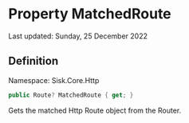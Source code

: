 # Property MatchedRoute
Last updated: Sunday, 25 December 2022

## Definition
Namespace: Sisk.Core.Http

```csharp
public Route? MatchedRoute { get; }
```

Gets the matched Http Route object from the Router.

